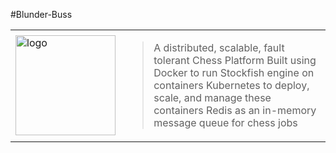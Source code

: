 #Blunder-Buss
<table>
  <tr>
    <td>
      <img width="160" height="160" src="https://github.com/user-attachments/assets/8b04a95e-fbc1-4edd-bfd6-1c5286e9ca0c" alt="logo"/>
    </td>
    <td>
      <blockquote>
        A distributed, scalable, fault tolerant Chess Platform  
        Built using Docker to run Stockfish engine on containers  
        Kubernetes to deploy, scale, and manage these containers  
        Redis as an in-memory message queue for chess jobs
      </blockquote>
    </td>
  </tr>
</table>

